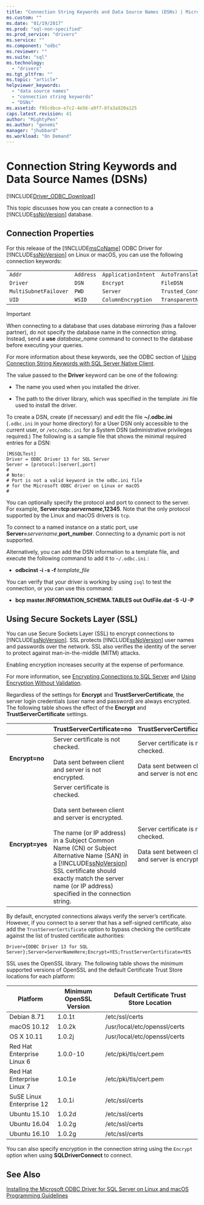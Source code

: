 ```yaml
---
title: "Connection String Keywords and Data Source Names (DSNs) | Microsoft Docs"
ms.custom: ""
ms.date: "01/19/2017"
ms.prod: "sql-non-specified"
ms.prod_service: "drivers"
ms.service: ""
ms.component: "odbc"
ms.reviewer: ""
ms.suite: "sql"
ms.technology: 
  - "drivers"
ms.tgt_pltfrm: ""
ms.topic: "article"
helpviewer_keywords: 
  - "data source names"
  - "connection string keywords"
  - "DSNs"
ms.assetid: f95cdbce-e7c2-4e56-a9f7-8fa3a920a125
caps.latest.revision: 41
author: "MightyPen"
ms.author: "genemi"
manager: "jhubbard"
ms.workload: "On Demand"
---
```

# Connection String Keywords and Data Source Names (DSNs)
[!INCLUDE[Driver_ODBC_Download](../../../includes/driver_odbc_download.md)]

This topic discusses how you can create a connection to a [!INCLUDE[ssNoVersion](../../../includes/ssnoversion_md.md)] database.  
  
## Connection Properties  
For this release of the [!INCLUDE[msCoName](../../../includes/msconame_md.md)] ODBC Driver for [!INCLUDE[ssNoVersion](../../../includes/ssnoversion_md.md)] on Linux or macOS, you can use the following connection keywords:  
  
||||||  
|-|-|-|-|-|  
|`Addr`|`Address`|`ApplicationIntent`|`AutoTranslate`|`Database`|
|`Driver`|`DSN`|`Encrypt`|`FileDSN`|`MARS_Connection`|  
|`MultiSubnetFailover`|`PWD`|`Server`|`Trusted_Connection`|`TrustServerCertificate`|  
|`UID`|`WSID`|`ColumnEncryption`|`TransparentNetworkIPResolution`||  

> [!IMPORTANT]  
> When connecting to a database that uses database mirroring (has a failover partner), do not specify the database name in the connection string. Instead, send a **use** *database_name* command to connect to the database before executing your queries.  
  
For more information about these keywords, see the ODBC section of [Using Connection String Keywords with SQL Server Native Client](http://go.microsoft.com/fwlink/?LinkID=126696).  
  
The value passed to the **Driver** keyword can be one of the following:  
  
-   The name you used when you installed the driver.

-   The path to the driver library, which was specified in the template .ini file used to install the driver.  

To create a DSN, create (if necessary) and edit the file **~/.odbc.ini** (`.odbc.ini` in your home directory) for a User DSN only accessible to the current user, or `/etc/odbc.ini` for a System DSN (administrative privileges required.) The following is a sample file that shows the minimal required entries for a DSN:  

```  
[MSSQLTest]  
Driver = ODBC Driver 13 for SQL Server  
Server = [protocol:]server[,port]  
#   
# Note:  
# Port is not a valid keyword in the odbc.ini file  
# for the Microsoft ODBC driver on Linux or macOS
#  
```  

You can optionally specify the protocol and port to connect to the server. For example, **Server=tcp:***servername***,12345**. Note that the only protocol supported by the Linux and macOS drivers is `tcp`.

To connect to a named instance on a static port, use <b>Server=</b>*servername*,**port_number**. Connecting to a dynamic port is not supported.  

Alternatively, you can add the DSN information to a template file, and execute the following command to add it to `~/.odbc.ini` :
 - **odbcinst -i -s -f** *template_file*  
 
You can verify that your driver is working by using `isql` to test the connection, or you can use this command:
 - **bcp master.INFORMATION_SCHEMA.TABLES out OutFile.dat -S <server> -U <name> -P <password>**  

## Using Secure Sockets Layer (SSL)  
You can use Secure Sockets Layer (SSL) to encrypt connections to [!INCLUDE[ssNoVersion](../../../includes/ssnoversion_md.md)]. SSL protects [!INCLUDE[ssNoVersion](../../../includes/ssnoversion_md.md)] user names and passwords over the network. SSL also verifies the identity of the server to protect against man-in-the-middle (MITM) attacks.  

Enabling encryption increases security at the expense of performance.

For more information, see [Encrypting Connections to SQL Server](http://go.microsoft.com/fwlink/?LinkId=220900) and [Using Encryption Without Validation](https://docs.microsoft.com/en-us/sql/relational-databases/native-client/features/using-encryption-without-validation).

Regardless of the settings for **Encrypt** and **TrustServerCertificate**, the server login credentials (user name and password) are always encrypted. The following table shows the effect of the **Encrypt** and **TrustServerCertificate** settings.  

||**TrustServerCertificate=no**|**TrustServerCertificate=yes**|  
|-|-------------------------------------|------------------------------------|  
|**Encrypt=no**|Server certificate is not checked.<br /><br />Data sent between client and server is not encrypted.|Server certificate is not checked.<br /><br />Data sent between client and server is not encrypted.|  
|**Encrypt=yes**|Server certificate is checked.<br /><br />Data sent between client and server is encrypted.<br /><br />The name (or IP address) in a Subject Common Name (CN) or Subject Alternative Name (SAN) in a [!INCLUDE[ssNoVersion](../../../includes/ssnoversion_md.md)] SSL certificate should exactly match the server name (or IP address) specified in the connection string.|Server certificate is not checked.<br /><br />Data sent between client and server is encrypted.|  

By default, encrypted connections always verify the server’s certificate. However, if you connect to a server that has a self-signed certificate, also add the `TrustServerCertificate` option to bypass checking the certificate against the list of trusted certificate authorities:  

```  
Driver={ODBC Driver 13 for SQL Server};Server=ServerNameHere;Encrypt=YES;TrustServerCertificate=YES  
```  
  
SSL uses the OpenSSL library. The following table shows the minimum supported versions of OpenSSL and the default Certificate Trust Store locations for each platform:

|Platform|Minimum OpenSSL Version|Default Certificate Trust Store Location|  
|------------|---------------------------|--------------------------------------------|
|Debian 8.71 |1.0.1t|/etc/ssl/certs|
|macOS 10.12|1.0.2k|/usr/local/etc/openssl/certs|
|OS X 10.11|1.0.2j|/usr/local/etc/openssl/certs|
|Red Hat Enterprise Linux 6|1.0.0-10|/etc/pki/tls/cert.pem|  
|Red Hat Enterprise Linux 7|1.0.1e|/etc/pki/tls/cert.pem|
|SuSE Linux Enterprise 12 |1.0.1i|/etc/ssl/certs|
|Ubuntu 15.10 |1.0.2d|/etc/ssl/certs|
|Ubuntu 16.04 |1.0.2g|/etc/ssl/certs|
|Ubuntu 16.10 |1.0.2g|/etc/ssl/certs|
  
You can also specify encryption in the connection string using the `Encrypt` option when using **SQLDriverConnect** to connect.

## See Also  
[Installing the Microsoft ODBC Driver for SQL Server on Linux and macOS](../../../connect/odbc/linux-mac/installing-the-microsoft-odbc-driver-for-sql-server.md)  
[Programming Guidelines](../../../connect/odbc/linux-mac/programming-guidelines.md)
